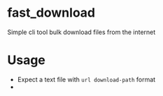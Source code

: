 # fast_download
Simple cli tool bulk download files from the internet

# Usage
+ Expect a text file with `url download-path` format
+ 
